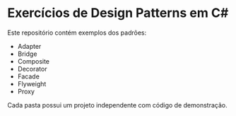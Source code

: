 # Exercícios de Design Patterns em C#

Este repositório contém exemplos dos padrões:
- Adapter
- Bridge
- Composite
- Decorator
- Facade
- Flyweight
- Proxy

Cada pasta possui um projeto independente com código de demonstração.
